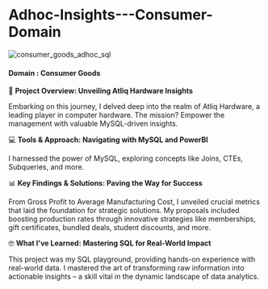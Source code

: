 # Adhoc-Insights---Consumer-Domain

![consumer_goods_adhoc_sql](https://github.com/ayushkhandelwal123/Adhoc-Insights---Consumer-Domain/assets/35632919/948f1720-7bd1-4212-a464-859c928a9042)

#### Domain : Consumer Goods

🚀 **Project Overview: Unveiling Atliq Hardware Insights**

Embarking on this journey, I delved deep into the realm of Atliq Hardware, a leading player in computer hardware. The mission? Empower the management with valuable MySQL-driven insights.

💻 **Tools & Approach: Navigating with MySQL and PowerBI**

I harnessed the power of MySQL, exploring concepts like Joins, CTEs, Subqueries, and more.

📊 **Key Findings & Solutions: Paving the Way for Success**

From Gross Profit to Average Manufacturing Cost, I unveiled crucial metrics that laid the foundation for strategic solutions. My proposals included boosting production rates through innovative strategies like memberships, gift certificates, bundled deals, student discounts, and more.

🤓 **What I've Learned: Mastering SQL for Real-World Impact**

This project was my SQL playground, providing hands-on experience with real-world data. I mastered the art of transforming raw information into actionable insights – a skill vital in the dynamic landscape of data analytics.

